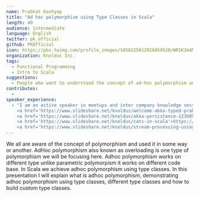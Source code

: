 ```yaml
---
name: Prabhat Kashyap
title: "Ad hoc polymorphism using Type Classes in Scala"
length: 40
audience: Intermediate
language: English
twitter: pk_official
github: PKOfficial
icon: https://pbs.twimg.com/profile_images/1058225612026859520/WRIK1kAM_400x400.jpg
organization: Knoldus Inc.
tags:
  - Functional Programming
  - Intro to Scala
suggestions:
  - People who want to understand the concept of ad-hoc polymorphism and how type classes in Scala are related to it.
contributes:
  - 
speaker_experience:
  - "I am an active speaker in meetups and inter company knowledge session about functional programming and reactive architecture. Link for some sessions are below:
    <a href='https://www.slideshare.net/knoldus/welcome-akka-typed-prabhat-kashyap'>https://www.slideshare.net/knoldus/welcome-akka-typed-prabhat-kashyap</a>
    <a href='https://www.slideshare.net/knoldus/akka-persistence-123605091'>https://www.slideshare.net/knoldus/akka-persistence-123605091</a>
    <a href='https://www.slideshare.net/knoldus/cats-in-scala'>https://www.slideshare.net/knoldus/cats-in-scala</a>
    <a href='https://www.slideshare.net/knoldus/stream-processing-using-kafka-75984085'>https://www.slideshare.net/knoldus/stream-processing-using-kafka-75984085</a>"
---
```

We all are aware of the concept of polymorphism and used it in some way or another. AdHoc polymorphism also known as overloading is one type of polymorphism we will be focusing here. Adhoc polymorphism works on different type unlike parametric polymorpism it works on different code base. In Scala we achieve adhoc polymorphism using type classes.
In this presentation I will explain what is adhoc polymorphism, demonstrating adhoc polymorphism using type classes, different type classes and how to build custom type classes.
